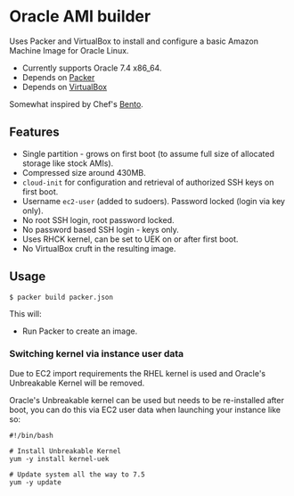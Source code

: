 # Oracle AMI builder

Uses Packer and VirtualBox to install and configure a basic Amazon Machine Image for Oracle Linux.

* Currently supports Oracle 7.4 x86_64.
* Depends on [Packer](http://packer.io)
* Depends on [VirtualBox](http://virtualbox.org)

Somewhat inspired by Chef's [Bento](https://github.com/chef/bento).

## Features

* Single partition - grows on first boot (to assume full size of allocated storage like stock AMIs).
* Compressed size around 430MB.
* `cloud-init` for configuration and retrieval of authorized SSH keys on first boot.
* Username `ec2-user` (added to sudoers). Password locked (login via key only).
* No root SSH login, root password locked.
* No password based SSH login - keys only.
* Uses RHCK kernel, can be set to UEK on or after first boot.
* No VirtualBox cruft in the resulting image.



## Usage

```shell
$ packer build packer.json
```

This will:
* Run Packer to create an image.



### Switching kernel via instance user data

Due to EC2 import requirements the RHEL kernel is used and Oracle's Unbreakable Kernel will be removed.

Oracle's Unbreakable kernel can be used but needs to be re-installed after boot, you can do this via EC2 user data when launching your instance like so:

```shell
#!/bin/bash

# Install Unbreakable Kernel
yum -y install kernel-uek

# Update system all the way to 7.5
yum -y update
```
